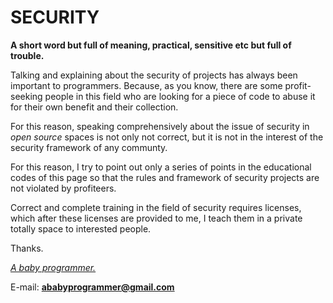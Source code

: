 # SECURITY

**A short word but full of meaning, practical, sensitive etc but full of trouble.**

Talking and explaining about the security of projects has always been important to programmers. Because, as you know, there are some profit-seeking people in this field who are looking for a piece of code to abuse it for their own benefit and their collection.

For this reason, speaking comprehensively about the issue of security in _open source_ spaces is not only not correct, but it is not in the interest of the security framework of any communty.

For this reason, I try to point out only a series of points in the educational codes of this page so that the rules and framework of security projects are not violated by profiteers.

Correct and complete training in the field of security requires licenses, which after these licenses are provided to me, I teach them in a private totally space to interested people.

Thanks.

[_A baby programmer._](https://github.com/ababyprogrammer)

E-mail: **ababyprogrammer@gmail.com**
